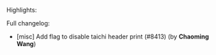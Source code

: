 Highlights:

Full changelog:
   - [misc] Add flag to disable taichi header print (#8413) (by **Chaoming Wang**)
